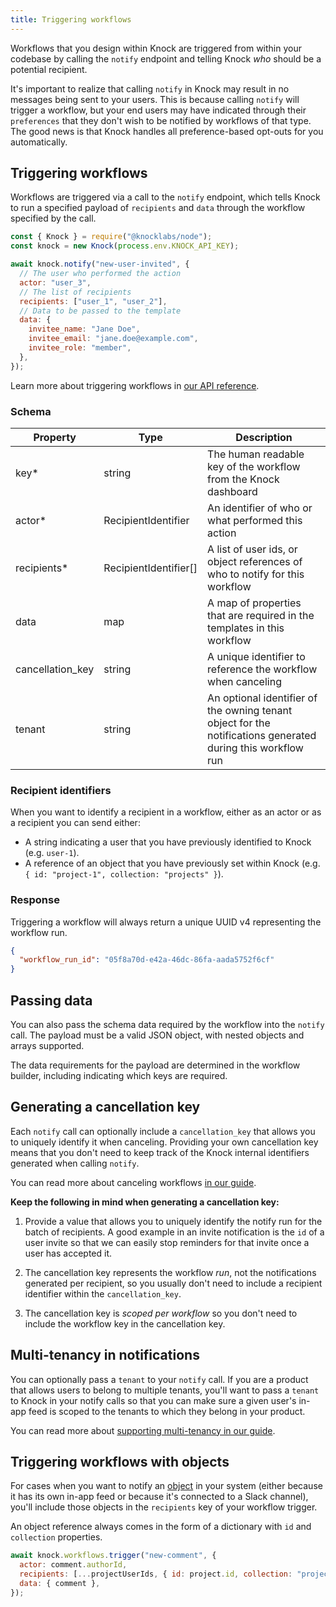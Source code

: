 ```yaml
---
title: Triggering workflows
---
```


Workflows that you design within Knock are triggered from within your codebase by calling the `notify` endpoint and telling Knock _who_ should be a potential recipient.

It's important to realize that calling `notify` in Knock may result in no messages being sent to your users. This is because calling `notify` will trigger a workflow, but your end users may have indicated through their `preferences` that they don't wish to be notified by workflows of that type. The good news is that Knock handles all preference-based opt-outs for you automatically.

## Triggering workflows

Workflows are triggered via a call to the `notify` endpoint, which tells Knock to run a specified payload of `recipients` and `data` through the workflow specified by the call.

```js Trigger a Knock workflow
const { Knock } = require("@knocklabs/node");
const knock = new Knock(process.env.KNOCK_API_KEY);

await knock.notify("new-user-invited", {
  // The user who performed the action
  actor: "user_3",
  // The list of recipients
  recipients: ["user_1", "user_2"],
  // Data to be passed to the template
  data: {
    invitee_name: "Jane Doe",
    invitee_email: "jane.doe@example.com",
    invitee_role: "member",
  },
});
```

Learn more about triggering workflows in [our API reference](/reference#workflows).

### Schema

| Property         | Type                  | Description                                                                                                 |
| ---------------- | --------------------- | ----------------------------------------------------------------------------------------------------------- |
| key\*            | string                | The human readable key of the workflow from the Knock dashboard                                             |
| actor\*          | RecipientIdentifier   | An identifier of who or what performed this action                                                          |
| recipients\*     | RecipientIdentifier[] | A list of user ids, or object references of who to notify for this workflow                                 |
| data             | map                   | A map of properties that are required in the templates in this workflow                                     |
| cancellation_key | string                | A unique identifier to reference the workflow when canceling                                                |
| tenant           | string                | An optional identifier of the owning tenant object for the notifications generated during this workflow run |

### Recipient identifiers

When you want to identify a recipient in a workflow, either as an actor or as a recipient you can send either:

- A string indicating a user that you have previously identified to Knock (e.g. `user-1`).
- A reference of an object that you have previously set within Knock (e.g. `{ id: "project-1", collection: "projects" }`).

### Response

Triggering a workflow will always return a unique UUID v4 representing the workflow run.

```json Trigger workflow response
{
  "workflow_run_id": "05f8a70d-e42a-46dc-86fa-aada5752f6cf"
}
```

## Passing data

You can also pass the schema data required by the workflow into the `notify` call. The
payload must be a valid JSON object, with nested objects and arrays supported.

The data requirements for the payload are determined in the workflow builder, including
indicating which keys are required.

<!-- ## Preventing duplicates

No one likes duplicate notifications.

To guard against sending duplicates you can implement idempotency into your notify calls such that subsequent
calls with the same `idempotencyKey` will fail if any of the previous calls have succeeded. We
recommend using an idempotency key with enough entropy, like a uuid v4.

We'll keep idempotency keys in our system for at least 7 days before they are purged.

```js
const { Knock } = require("@knocklabs/node");
const uuid = require("uuid4");
const knock = new Knock(process.env.KNOCK_API_KEY);

const idempotencyKey = uuid();

await knock.notify("new-user-invited", {
  actor: "user_3",
  recipients: ["user_1", "user_2"],
  data: {
    invitee_name: "Jane Doe",
    invitee_email: "jane.doe@example.com",
    invitee_role: "member",
  },
  idempotencyKey,
});
``` -->

## Generating a cancellation key

Each `notify` call can optionally include a `cancellation_key` that allows you to uniquely identify
it when canceling. Providing your own cancellation key means that you don't need to keep track of
the Knock internal identifiers generated when calling `notify`.

You can read more about canceling workflows [in our guide](/send-notifications/canceling-workflows).

**Keep the following in mind when generating a cancellation key:**

1. Provide a value that allows you to uniquely identify the notify run for the batch of recipients.
   A good example in an invite notification is the `id` of a user invite so that we can easily stop reminders
   for that invite once a user has accepted it.

2. The cancellation key represents the workflow _run_, not the notifications generated per recipient, so
   you usually don't need to include a recipient identifier within the `cancellation_key`.

3. The cancellation key is _scoped per workflow_ so you don't need to include the workflow key
   in the cancellation key.

## Multi-tenancy in notifications

You can optionally pass a `tenant` to your `notify` call. If you are a product that allows users to belong to multiple tenants,
you'll want to pass a `tenant` to Knock in your notify calls so that you can make sure a given user's in-app feed is scoped to the
tenants to which they belong in your product.

You can read more about [supporting multi-tenancy in our guide](/send-and-manage-data/multi-tenancy).

## Triggering workflows with objects

For cases when you want to notify an [object](/send-and-manage-data/objects) in your system (either because it has its own in-app feed or because it's connected to a Slack channel), you'll include those objects in the `recipients` key of your workflow trigger.

An object reference always comes in the form of a dictionary with `id` and `collection` properties.

```javascript Workflow trigger with an object
await knock.workflows.trigger("new-comment", {
  actor: comment.authorId,
  recipients: [...projectUserIds, { id: project.id, collection: "projects" }],
  data: { comment },
});
```
